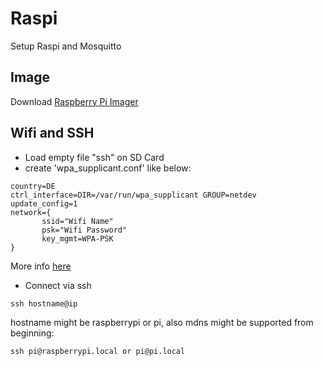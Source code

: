 # Raspi
Setup Raspi and Mosquitto

## Image
Download  [Raspberry Pi Imager](https://www.raspberrypi.org/documentation/installation/installing-images/)
## Wifi and SSH
+ Load empty file "ssh" on SD Card
+ create 'wpa_supplicant.conf' like below:

```
country=DE
ctrl_interface=DIR=/var/run/wpa_supplicant GROUP=netdev
update_config=1
network={
       ssid="Wifi Name"
       psk="Wifi Password"
       key_mgmt=WPA-PSK
}
```
More info [here](https://www.raspberrypi.org/documentation/configuration/wireless/wireless-cli.md)
+ Connect via ssh
```
ssh hostname@ip
```
hostname might be raspberrypi or pi, also mdns might be supported from beginning:
```
ssh pi@raspberrypi.local or pi@pi.local
```
